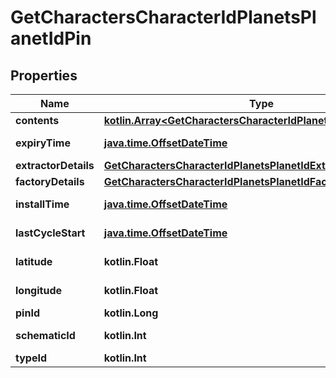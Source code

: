 
# GetCharactersCharacterIdPlanetsPlanetIdPin

## Properties
Name | Type | Description | Notes
------------ | ------------- | ------------- | -------------
**contents** | [**kotlin.Array&lt;GetCharactersCharacterIdPlanetsPlanetIdContent&gt;**](GetCharactersCharacterIdPlanetsPlanetIdContent.md) | contents array |  [optional]
**expiryTime** | [**java.time.OffsetDateTime**](java.time.OffsetDateTime.md) | expiry_time string |  [optional]
**extractorDetails** | [**GetCharactersCharacterIdPlanetsPlanetIdExtractorDetails**](GetCharactersCharacterIdPlanetsPlanetIdExtractorDetails.md) |  |  [optional]
**factoryDetails** | [**GetCharactersCharacterIdPlanetsPlanetIdFactoryDetails**](GetCharactersCharacterIdPlanetsPlanetIdFactoryDetails.md) |  |  [optional]
**installTime** | [**java.time.OffsetDateTime**](java.time.OffsetDateTime.md) | install_time string |  [optional]
**lastCycleStart** | [**java.time.OffsetDateTime**](java.time.OffsetDateTime.md) | last_cycle_start string |  [optional]
**latitude** | **kotlin.Float** | latitude number | 
**longitude** | **kotlin.Float** | longitude number | 
**pinId** | **kotlin.Long** | pin_id integer | 
**schematicId** | **kotlin.Int** | schematic_id integer |  [optional]
**typeId** | **kotlin.Int** | type_id integer | 



